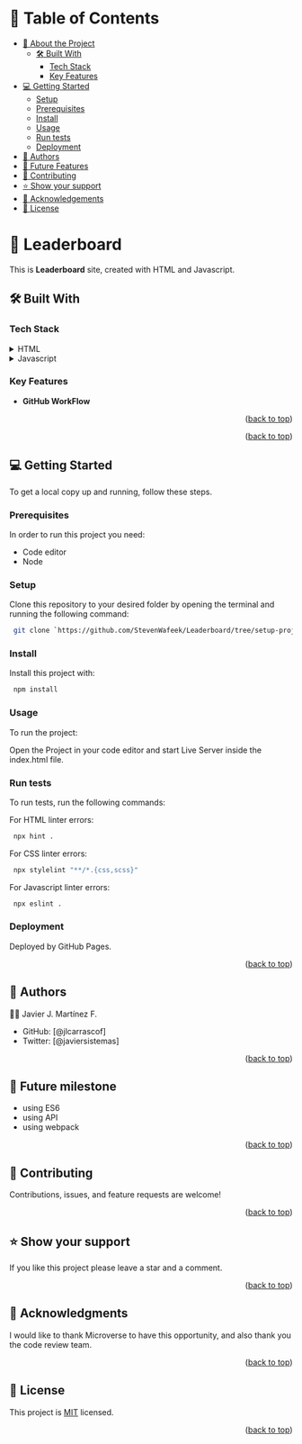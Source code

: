 <a name="readme-top"></a>

<!-- TABLE OF CONTENTS -->

# 📗 Table of Contents

- [📖 About the Project](#about-project)
  - [🛠 Built With](#built-with)
    - [Tech Stack](#tech-stack)
    - [Key Features](#key-features)
- [💻 Getting Started](#getting-started)
  - [Setup](#setup)
  - [Prerequisites](#prerequisites)
  - [Install](#install)
  - [Usage](#usage)
  - [Run tests](#run-tests)
  - [Deployment](#triangular_flag_on_post-deployment)
- [👥 Authors](#authors)
- [🔭 Future Features](#future-features)
- [🤝 Contributing](#contributing)
- [⭐️ Show your support](#support)
- [🙏 Acknowledgements](#acknowledgements)
- [📝 License](#license)

<!-- PROJECT DESCRIPTION -->

# 📖 Leaderboard <a name="about-project"></a>

This is **Leaderboard** site, created with HTML and Javascript.

## 🛠 Built With <a name="built-with"></a>

### Tech Stack <a name="tech-stack"></a>

<details>
  <summary>HTML</summary>
</details>

<details>
<summary>Javascript</summary>
</details>

<!-- Features -->

### Key Features <a name="key-features"></a>

- **GitHub WorkFlow**

<p align="right">(<a href="#readme-top">back to top</a>)</p>

<p align="right">(<a href="#readme-top">back to top</a>)</p>

<!-- GETTING STARTED -->

## 💻 Getting Started <a name="getting-started"></a>

To get a local copy up and running, follow these steps.

### Prerequisites

In order to run this project you need:

- Code editor
- Node

### Setup

Clone this repository to your desired folder by opening the terminal and running the following command:

```sh
 git clone `https://github.com/StevenWafeek/Leaderboard/tree/setup-project`

```

### Install

Install this project with:

```sh
 npm install

```

### Usage

To run the project:

Open the Project in your code editor and start Live Server inside the index.html file.

### Run tests

To run tests, run the following commands:

For HTML linter errors:

```sh
 npx hint .

```

For CSS linter errors:

```sh
 npx stylelint "**/*.{css,scss}"

```

For Javascript linter errors:

```sh
 npx eslint .

```

### Deployment

Deployed by GitHub Pages.

<p align="right">(<a href="#readme-top">back to top</a>)</p>

<!-- AUTHORS -->

## 👥 Authors <a name="authors"></a>

👷‍♂️ Javier J. Martínez F.

- GitHub: [@jlcarrascof]
- Twitter: [@javiersistemas]

<p align="right">(<a href="#readme-top">back to top</a>)</p>

<!-- FUTURE FEATURES -->

## 🔭 Future milestone <a name="future-features"></a>

- using ES6
- using API
- using webpack
<p align="right">(<a href="#readme-top">back to top</a>)</p>

<!-- CONTRIBUTING -->

## 🤝 Contributing <a name="contributing"></a>

Contributions, issues, and feature requests are welcome!

<p align="right">(<a href="#readme-top">back to top</a>)</p>

<!-- SUPPORT -->

## ⭐️ Show your support <a name="support"></a>

If you like this project please leave a star and a comment.

<p align="right">(<a href="#readme-top">back to top</a>)</p>

<!-- ACKNOWLEDGEMENTS -->

## 🙏 Acknowledgments <a name="acknowledgements"></a>

I would like to thank Microverse to have this opportunity, and also thank you the code review team.

<p align="right">(<a href="#readme-top">back to top</a>)</p>

<!-- LICENSE -->

## 📝 License <a name="license"></a>

This project is [MIT](./MIT.md) licensed.

<p align="right">(<a href="./MIT.md">back to top</a>)</p>